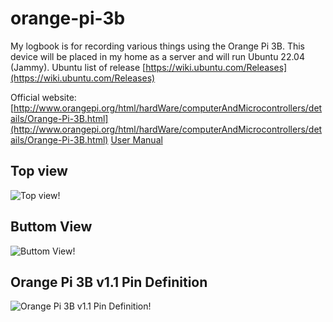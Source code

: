 # orange-pi-3b
My logbook is for recording various things using the Orange Pi 3B. This device will be placed in my home as a server and will run Ubuntu 22.04 (Jammy).
Ubuntu list of release [https://wiki.ubuntu.com/Releases](https://wiki.ubuntu.com/Releases)

Official website: [http://www.orangepi.org/html/hardWare/computerAndMicrocontrollers/details/Orange-Pi-3B.html](http://www.orangepi.org/html/hardWare/computerAndMicrocontrollers/details/Orange-Pi-3B.html)
[User Manual](https://drive.google.com/drive/folders/18YyPnq_f0gbdNlbsNmzouFPxin08C_gf)

## Top view
![Top view!](http://www.orangepi.org/img/pi3b/0719-pi3b-20.png)
## Buttom View
![Buttom View!](http://www.orangepi.org/img/pi3b/0719-pi3b-21.png)
## Orange Pi 3B v1.1 Pin Definition
![Orange Pi 3B v1.1 Pin Definition!](http://www.orangepi.org/img/pi3b/0719-pi3b-19.png)



